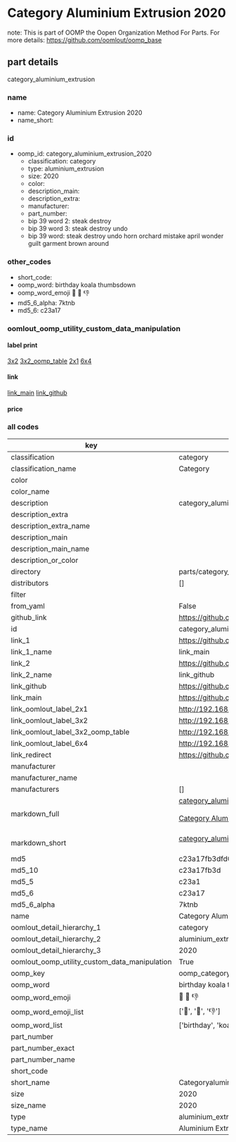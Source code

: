 # Category Aluminium Extrusion 2020  

note: This is part of OOMP the Oopen Organization Method For Parts. For more details: https://github.com/oomlout/oomp_base

##  part details
  



category_aluminium_extrusion



### name
* name: Category Aluminium Extrusion 2020
* name_short: 
### id
* oomp_id: category_aluminium_extrusion_2020
  * classification: category
  * type: aluminium_extrusion
  * size: 2020
  * color: 
  * description_main: 
  * description_extra: 
  * manufacturer: 
  * part_number: 
  * bip 39 word 2: steak destroy
  * bip 39 word 3: steak destroy undo
  * bip 39 word: steak destroy undo horn orchard mistake april wonder guilt garment brown around

### other_codes
* short_code: 
* oomp_word: birthday koala thumbsdown
* oomp_word_emoji :birthday: :koala: :thumbsdown:
* md5_6_alpha: 7ktnb
* md5_6: c23a17






### oomlout_oomp_utility_custom_data_manipulation
#### label print
[3x2](http://192.168.1.245:1112/?label=oomp%207ktnb)
[3x2_oomp_table](http://192.168.1.108:1112/?label=oomp%207ktnb)
[2x1](http://192.168.1.242:1112/?label=oomp%207ktnb)
[6x4](http://192.168.1.55:1112/?label=oomp%207ktnb)    

#### link

[link_main](https://github.com/oomlout/oomlout_oomp_version_1_messy/tree/main/parts/category_aluminium_extrusion_2020) [link_github](https://github.com/oomlout/oomlout_oomp_version_1_messy/tree/main/parts/category_aluminium_extrusion_2020)                             

#### price







### all codes 
| key | value |  
| --- | --- |  
| classification | category |  
| classification_name | Category |  
| color |  |  
| color_name |  |  
| description | category_aluminium_extrusion |  
| description_extra |  |  
| description_extra_name |  |  
| description_main |  |  
| description_main_name |  |  
| description_or_color |   |  
| directory | parts/category_aluminium_extrusion_2020 |  
| distributors | [] |  
| filter |  |  
| from_yaml | False |  
| github_link | https://github.com/oomlout/oomlout_oomp_part_src/tree/main/parts/category_aluminium_extrusion_2020 |  
| id | category_aluminium_extrusion_2020 |  
| link_1 | https://github.com/oomlout/oomlout_oomp_version_1_messy/tree/main/parts/category_aluminium_extrusion_2020 |  
| link_1_name | link_main |  
| link_2 | https://github.com/oomlout/oomlout_oomp_version_1_messy/tree/main/parts/category_aluminium_extrusion_2020 |  
| link_2_name | link_github |  
| link_github | https://github.com/oomlout/oomlout_oomp_version_1_messy/tree/main/parts/category_aluminium_extrusion_2020 |  
| link_main | https://github.com/oomlout/oomlout_oomp_version_1_messy/tree/main/parts/category_aluminium_extrusion_2020 |  
| link_oomlout_label_2x1 | http://192.168.1.242:1112/?label=oomp%207ktnb |  
| link_oomlout_label_3x2 | http://192.168.1.245:1112/?label=oomp%207ktnb |  
| link_oomlout_label_3x2_oomp_table | http://192.168.1.108:1112/?label=oomp%207ktnb |  
| link_oomlout_label_6x4 | http://192.168.1.55:1112/?label=oomp%207ktnb |  
| link_redirect | https://github.com/oomlout/oomlout_oomp_version_1_messy/tree/main/parts/category_aluminium_extrusion_2020 |  
| manufacturer |  |  
| manufacturer_name |  |  
| manufacturers | [] |  
| markdown_full | [category_aluminium_extrusion_2020](none)<br>[](none)<br>[Category Aluminium Extrusion 2020](none)<br><br> |  
| markdown_short | [category_aluminium_extrusion_2020](none)<br><br> |  
| md5 | c23a17fb3dfd015e37ce06d9d9cf0ea8 |  
| md5_10 | c23a17fb3d |  
| md5_5 | c23a1 |  
| md5_6 | c23a17 |  
| md5_6_alpha | 7ktnb |  
| name | Category Aluminium Extrusion 2020 |  
| oomlout_detail_hierarchy_1 | category |  
| oomlout_detail_hierarchy_2 | aluminium_extrusion |  
| oomlout_detail_hierarchy_3 | 2020 |  
| oomlout_oomp_utility_custom_data_manipulation | True |  
| oomp_key | oomp_category_aluminium_extrusion_2020 |  
| oomp_word | birthday koala thumbsdown |  
| oomp_word_emoji | :birthday: :koala: :thumbsdown: |  
| oomp_word_emoji_list | [':birthday:', ':koala:', ':thumbsdown:'] |  
| oomp_word_list | ['birthday', 'koala', 'thumbsdown'] |  
| part_number |  |  
| part_number_exact |  |  
| part_number_name |  |  
| short_code |  |  
| short_name | Categoryaluminiumextrusion |  
| size | 2020 |  
| size_name | 2020 |  
| type | aluminium_extrusion |  
| type_name | Aluminium Extrusion |  
